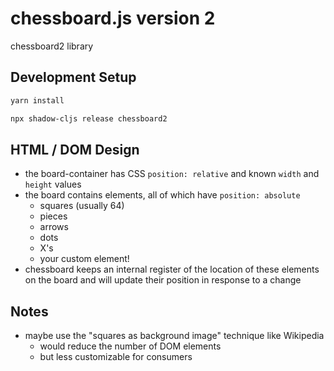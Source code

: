 # chessboard.js version 2

chessboard2 library

## Development Setup

```sh
yarn install

npx shadow-cljs release chessboard2
```

## HTML / DOM Design

- the board-container has CSS `position: relative` and known `width` and `height` values
- the board contains elements, all of which have `position: absolute`
  - squares (usually 64)
  - pieces
  - arrows
  - dots
  - X's
  - your custom element!
- chessboard keeps an internal register of the location of these elements on the board
  and will update their position in response to a change

## Notes

- maybe use the "squares as background image" technique like Wikipedia
  - would reduce the number of DOM elements
  - but less customizable for consumers
